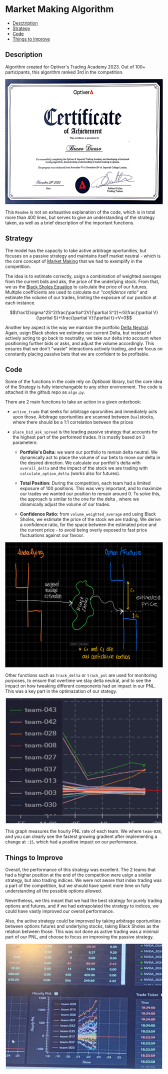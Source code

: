 # Market Making Algorithm
- [Desctription](#description)
- [Strategy](#strategy)
- [Code](#code)
- [Things to Improve](#things-to-improve)

## Description
Algorithm created for Optiver's Trading Academy 2023. Out of 100+ participants, this algorithm ranked 3rd in the competition. 
<div style="text-align: center;">
    <img src="assets/certificate.jpg" width="600" height="400">
</div>


This `Readme` is not an exhaustive explanation of the code, which is in total more than 400 lines, but serves to give an understanding of the strategy taken, as well as a brief description of the important functions. 

## Strategy
The model has the capacity to take active arbitrage oportunities, but focuses on a passive strategy and maintains itself market neutral - which is the core concept of [Market Making](https://en.wikipedia.org/wiki/Market_maker) that we had to exemplify in the competition.


The idea is to estimate correctly, usign a combination of weighted averages from the current bids and aks, the price of the underlying stock. From that, we us the [Black Sholes Equation](https://en.wikipedia.org/wiki/Black–Scholes_model#:~:text=The%20Black–Scholes%20model%20assumes,market%2C%20cash%2C%20or%20bond.) to calculate the price of our futures. Multiple coefficients are used to calculate our *"confidence ratio"* and estimate the volume of our trades, limiting the exposure of our position at each instance. 

$$\frac12\sigma^2S^2\frac{\partial^2V}{\partial S^2}+rS\frac{\partial V}{\partial S}+\frac{\partial V}{\partial t}-rV=0$$

Another key aspect is the way we maintain the portfolio [Delta Neutral](https://en.wikipedia.org/wiki/Delta_neutral). Again, usign Black sholes we estimate our current Delta, but instead of actively acting to go back to neutrality, we take our delta into account when positioning further bids or asks, and adjust the volume accordingly. This ensures that we don't "waste" interactions actively trading, and we focus on constantly placing passive bets that we are confident to be profitable. 

## Code

Some of the functions in the code rely on *Optibook* library, but the core idea of the Strategy is fully interchangable to any other environment. The code is attached in the github repo as `algo.py`.


There are 2 main functions to take an action in a given orderbook: 

- `active_trade` that seeks for arbitrage oporunities and inmediately acts upon those. Arbitrage oportunities are scanned between `Dual`stocks, where there should be a 1:1 correlation between the prices

- `place_bid_ask_spread` is the leading passive strategy that accounts for the highest part of the performed trades. It is mostly based on 3 parameters:

    - **Portfolio's Delta:** we want our portfolio to remain delta neutral. We dynamically act to place the volume of our bets to move our delta in the desired direction. We calculate our portfoli's delta with `overall_delta` and the impact of the stock we are trading with `calculate_option_delta` (works also for futures).

    - **Total Position:** During the competition, each team had a limited exposure of 100 positions. This was very important, and to maximize our trades we wanted our position to remain around 0. To solve this, the approach is similar to the one for the delta , where we dinamically adjust the volume of our trades.

    - **Confidence Ratio:** from `volume_weighted_average` and using Black Sholes, we estimate the price of the stock we are trading. We derive a confidence ratio, for the space between the estimated price and the current price - to avoid being overly exposed to fast price fluctuations against our favour. 

<div style="text-align: center;">
    <img src="assets/strategy.png" width="600" height="400">
</div>

Other functions such as `track_delta` or `track_pnl` are used for monitoring purposes, to ensure that overtime we stay delta neutral, and to see the impact on how tweaking different components had an impact in our PNL. This was a key part in the optimazation of our stategy. 


<div style="text-align: center;">
    <img src="assets/pnl.jpg" width="500" height="400">
</div>

This graph measures the hourly PNL rate of each team. We where `team-028`, and you can clearly see the fastest growing gradient after implementing a change at `:15`, which had a positive impact on our performance.

## Things to Improve

Overall, the performance of this strategy was excellent. The 2 teams that had a higher position at the end of the competition were usign a similar strategy, but also trading indices. We were not aware that index trading was a part of the competition, but we should have spent more time on fully understanding all the possible options allowed.

Nevertheless, we this meant that we had the best strategy for purely trading options and futures, and if we had extrapolated the strategy to indices, we could have vastly improved our overall performance. 

Also, the active strategy could be improved by taking arbitrage oportunities between options futures and underlying stocks, taking Black Sholes as the relation between those. This was not done as active trading was a minimal part of our PNL, and choose to focus on improving the passive strategy.


<div style="text-align: center;">
    <img src="assets/graph.jpg" width="500" height="400">
</div>
